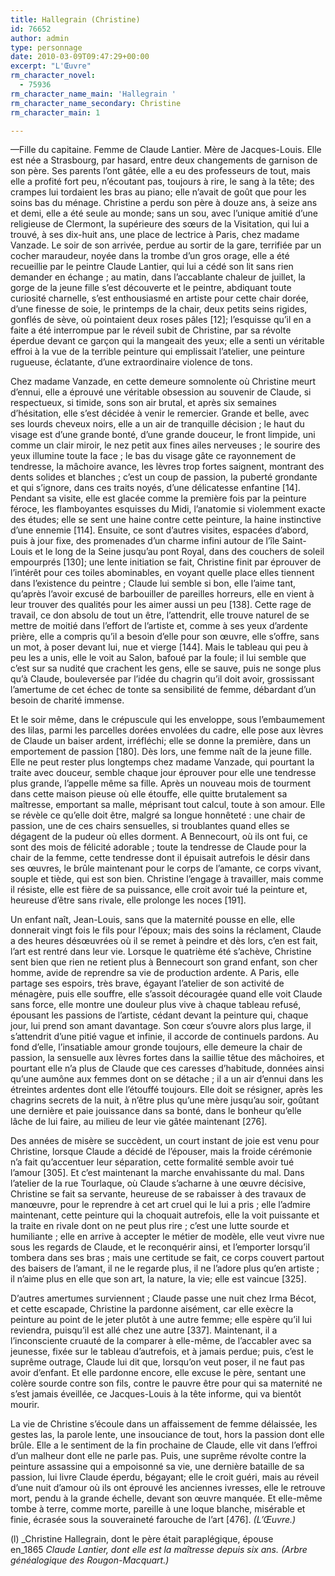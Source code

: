 ```yaml
---
title: Hallegrain (Christine)
id: 76652
author: admin
type: personnage
date: 2010-03-09T09:47:29+00:00
excerpt: "L'Œuvre"
rm_character_novel:
  - 75936
rm_character_name_main: 'Hallegrain '
rm_character_name_secondary: Christine
rm_character_main: 1

---
```

—Fille du capitaine. Femme de Claude Lantier. Mère de Jacques-Louis. Elle est née a Strasbourg, par hasard, entre deux changements de garnison de son père. Ses parents l&rsquo;ont gâtée, elle a eu des professeurs de tout, mais elle a profité fort peu, n&rsquo;écoutant pas, toujours à rire, le sang à la tête; des crampes lui tordaient les bras au piano; elle n&rsquo;avait de goût que pour les soins bas du ménage. Christine a perdu son père à douze ans, à seize ans et demi, elle a été seule au monde; sans un sou, avec l&rsquo;unique amitié d&rsquo;une religieuse de Clermont, la supérieure des sœurs de la Visitation, qui lui a trouvé, à ses dix-huit ans, une place de lectrice à Paris, chez madame Vanzade. Le soir de son arrivée, perdue au sortir de la gare, terrifiée par un cocher maraudeur, noyée dans la trombe d&rsquo;un gros orage, elle a été recueillie par le peintre Claude Lantier, qui lui a cédé son lit sans rien demander en échange ; au matin, dans l&rsquo;accablante chaleur de juillet, la gorge de la jeune fille s&rsquo;est découverte et le peintre, abdiquant toute curiosité charnelle, s&rsquo;est enthousiasmé en artiste pour cette chair dorée, d&rsquo;une finesse de soie, le printemps de la chair, deux petits seins rigides, gonflés de sève, où pointaient deux roses pâles [12]; l&rsquo;esquisse qu&rsquo;il en a faite a été interrompue par le réveil subit de Christine, par sa révolte éperdue devant ce garçon qui la mangeait des yeux; elle a senti un véritable effroi à la vue de la terrible peinture qui emplissait l&rsquo;atelier, une peinture rugueuse, éclatante, d&rsquo;une extraordinaire violence de tons.

Chez madame Vanzade, en cette demeure somnolente où Christine meurt d&rsquo;ennui, elle a éprouvé une véritable obsession au souvenir de Claude, si respectueux, si timide, sons son air brutal, et après six semaines d&rsquo;hésitation, elle s&rsquo;est décidée à venir le remercier. Grande et belle, avec ses lourds cheveux noirs, elle a un air de tranquille décision ; le haut du visage est d&rsquo;une grande bonté, d&rsquo;une grande douceur, le front limpide, uni comme un clair miroir, le nez petit aux fines ailes nerveuses ; le sourire des yeux illumine toute la face ; le bas du visage gâte ce rayonnement de tendresse, la mâchoire avance, les lèvres trop fortes saignent, montrant des dents solides et blanches ; c&rsquo;est un coup de passion, la puberté grondante et qui s&rsquo;ignore, dans ces traits noyés, d&rsquo;une délicatesse enfantine [14]. Pendant sa visite, elle est glacée comme la première fois par la peinture féroce, les flamboyantes esquisses du Midi, l&rsquo;anatomie si violemment exacte des études; elle se sent une haine contre cette peinture, la haine instinctive d&rsquo;une ennemie [114]. Ensuite, ce sont d&rsquo;autres visites, espacées d&rsquo;abord, puis à jour fixe, des promenades d&rsquo;un charme infini autour de l&rsquo;île Saint-Louis et le long de la Seine jusqu&rsquo;au pont Royal, dans des couchers de soleil empourprés [130]; une lente initiation se fait, Christine finit par éprouver de l&rsquo;intérêt pour ces toiles abominables, en voyant quelle place elles tiennent dans l&rsquo;existence du peintre ; Claude lui semble si bon, elle l&rsquo;aime tant, qu&rsquo;après l&rsquo;avoir excusé de barbouiller de pareilles horreurs, elle en vient à leur trouver des qualités pour les aimer aussi un peu [138]. Cette rage de travail, ce don absolu de tout un être, l&rsquo;attendrit, elle trouve naturel de se mettre de moitié dans l&rsquo;effort de l&rsquo;artiste et, comme à ses yeux d&rsquo;ardente prière, elle a compris qu&rsquo;il a besoin d&rsquo;elle pour son œuvre, elle s&rsquo;offre, sans un mot, à poser devant lui, nue et vierge [144]. Mais le tableau qui peu à peu les a unis, elle le voit au Salon, bafoué par la foule; il lui semble que c&rsquo;est sur sa nudité que crachent les gens, elle se sauve, puis ne songe plus qu&rsquo;à Claude, bouleversée par l&rsquo;idée du chagrin qu&rsquo;il doit avoir, grossissant l&rsquo;amertume de cet échec de tonte sa sensibilité de femme, débardant d&rsquo;un besoin de charité immense.

Et le soir même, dans le crépuscule qui les enveloppe, sous l&rsquo;embaumement des lilas, parmi les parcelles dorées envolées du cadre, elle pose aux lèvres de Claude un baiser ardent, irréfléchi; elle se donne la première, dans un emportement de passion [180]. Dès lors, une femme naît de la jeune fille. Elle ne peut rester plus longtemps chez madame Vanzade, qui pourtant la traite avec douceur, semble chaque jour éprouver pour elle une tendresse plus grande, l&rsquo;appelle même sa fille. Après un nouveau mois de tourment dans cette maison pieuse où elle étouffe, elle quitte brutalement sa maîtresse, emportant sa malle, méprisant tout calcul, toute à son amour. Elle se révèle ce qu&rsquo;elle doit être, malgré sa longue honnêteté : une chair de passion, une de ces chairs sensuelles, si troublantes quand elles se dégagent de la pudeur où elles dorment. A Bennecourt, où ils ont fui, ce sont des mois de félicité adorable ; toute la tendresse de Claude pour la chair de la femme, cette tendresse dont il épuisait autrefois le désir dans ses œuvres, le brûle maintenant pour le corps de l&rsquo;amante, ce corps vivant, souple et tiède, qui est son bien. Christine l&rsquo;engage à travailler, mais comme il résiste, elle est fière de sa puissance, elle croit avoir tué la peinture et, heureuse d&rsquo;être sans rivale, elle prolonge les noces [191].

Un enfant naît, Jean-Louis, sans que la maternité pousse en elle, elle donnerait vingt fois le fils pour l&rsquo;époux; mais des soins la réclament, Claude a des heures désœuvrées où il se remet à peindre et dès lors, c&rsquo;en est fait, l&rsquo;art est rentré dans leur vie. Lorsque le quatrième été s&rsquo;achève, Christine sent bien que rien ne retient plus à Bennecourt son grand enfant, son cher homme, avide de reprendre sa vie de production ardente. A Paris, elle partage ses espoirs, très brave, égayant l&rsquo;atelier de son activité de ménagère, puis elle souffre, elle s&rsquo;assoit découragée quand elle voit Claude sans force, elle montre une douleur plus vive à chaque tableau refusé, épousant les passions de l&rsquo;artiste, cédant devant la peinture qui, chaque jour, lui prend son amant davantage. Son cœur s&rsquo;ouvre alors plus large, il s&rsquo;attendrit d&rsquo;une pitié vague et infinie, il accorde de continuels pardons. Au fond d&rsquo;elle, l&rsquo;insatiable amour gronde toujours, elle demeure la chair de passion, la sensuelle aux lèvres fortes dans la saillie têtue des mâchoires, et pourtant elle n&rsquo;a plus de Claude que ces caresses d&rsquo;habitude, données ainsi qu&rsquo;une aumône aux femmes dont on se détache ; il a un air d&rsquo;ennui dans les étreintes ardentes dont elle l&rsquo;étouffé toujours. Elle doit se résigner, après les chagrins secrets de la nuit, à n&rsquo;être plus qu&rsquo;une mère jusqu&rsquo;au soir, goûtant une dernière et paie jouissance dans sa bonté, dans le bonheur qu&rsquo;elle lâche de lui faire, au milieu de leur vie gâtée maintenant [276].

Des années de misère se succèdent, un court instant de joie est venu pour Christine, lorsque Claude a décidé de l&rsquo;épouser, mais la froide cérémonie n&rsquo;a fait qu&rsquo;accentuer leur séparation, cette formalité semble avoir tué l&rsquo;amour [305]. Et c&rsquo;est maintenant la marche envahissante du mal. Dans l&rsquo;atelier de la rue Tourlaque, où Claude s&rsquo;acharne à une œuvre décisive, Christine se fait sa servante, heureuse de se rabaisser à des travaux de manœuvre, pour le reprendre à cet art cruel qui le lui a pris ; elle l&rsquo;admire maintenant, cette peinture qui la choquait autrefois, elle la voit puissante et la traite en rivale dont on ne peut plus rire ; c&rsquo;est une lutte sourde et humiliante ; elle en arrive à accepter le métier de modèle, elle veut vivre nue sous les regards de Claude, et le reconquérir ainsi, et l&rsquo;emporter lorsqu&rsquo;il tombera dans ses bras ; mais une certitude se fait, ce corps couvert partout des baisers de l&rsquo;amant, il ne le regarde plus, il ne l&rsquo;adore plus qu&rsquo;en artiste ; il n&rsquo;aime plus en elle que son art, la nature, la vie; elle est vaincue [325].

D&rsquo;autres amertumes surviennent ; Claude passe une nuit chez Irma Bécot, et cette escapade, Christine la pardonne aisément, car elle exècre la peinture au point de le jeter plutôt à une autre femme; elle espère qu&rsquo;il lui reviendra, puisqu&rsquo;il est allé chez une autre [337]. Maintenant, il a l&rsquo;inconsciente cruauté de la comparer à elle-même, de l&rsquo;accabler avec sa jeunesse, fixée sur le tableau d&rsquo;autrefois, et à jamais perdue; puis, c&rsquo;est le suprême outrage, Claude lui dit que, lorsqu&rsquo;on veut poser, il ne faut pas avoir d&rsquo;enfant. Et elle pardonne encore, elle excuse le père, sentant une colère sourde contre son fils, contre le pauvre être pour qui sa maternité ne s&rsquo;est jamais éveillée, ce Jacques-Louis à la tête informe, qui va bientôt mourir.

La vie de Christine s&rsquo;écoule dans un affaissement de femme délaissée, les gestes las, la parole lente, une insouciance de tout, hors la passion dont elle brûle. Elle a le sentiment de la fin prochaine de Claude, elle vit dans l&rsquo;effroi d&rsquo;un malheur dont elle ne parle pas. Puis, une suprême révolte contre la peinture assassine qui a empoisonné sa vie, une dernière bataille de sa passion, lui livre Claude éperdu, bégayant; elle le croit guéri, mais au réveil d&rsquo;une nuit d&rsquo;amour où ils ont éprouvé les anciennes ivresses, elle le retrouve mort, pendu à la grande échelle, devant son œuvre manquée. Et elle-même tombe à terre, comme morte, pareille à une loque blanche, misérable et finie, écrasée sous la souveraineté farouche de l&rsquo;art [476]. _(L&rsquo;Œuvre.)_

(l) _Christine Hallegrain, dont le père était paraplégique, épouse en_1865 _Claude Lantier, dont elle est la maîtresse depuis six ans. (Arbre généalogique des Rougon-Macquart.)_